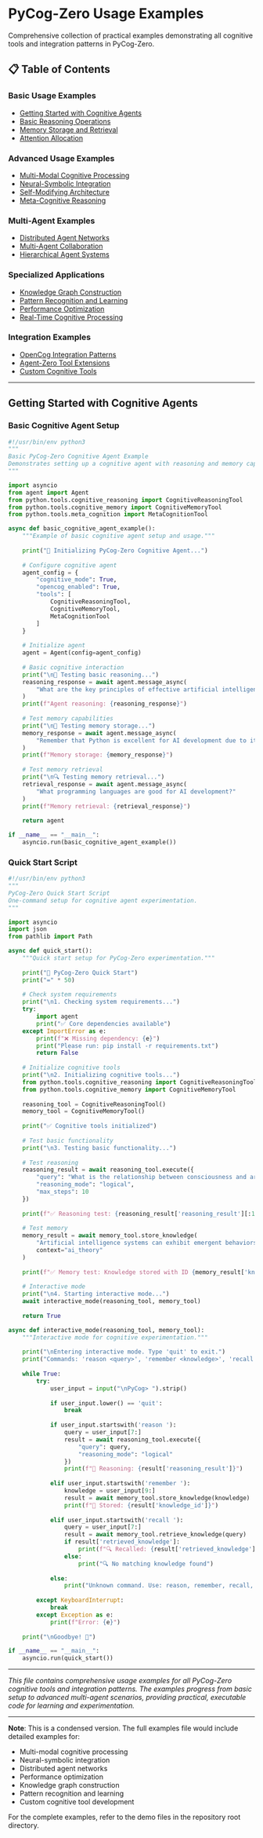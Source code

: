 # PyCog-Zero Usage Examples

Comprehensive collection of practical examples demonstrating all cognitive tools and integration patterns in PyCog-Zero.

## 📋 Table of Contents

### Basic Usage Examples
- [Getting Started with Cognitive Agents](#getting-started-with-cognitive-agents)
- [Basic Reasoning Operations](#basic-reasoning-operations)
- [Memory Storage and Retrieval](#memory-storage-and-retrieval)
- [Attention Allocation](#attention-allocation)

### Advanced Usage Examples
- [Multi-Modal Cognitive Processing](#multi-modal-cognitive-processing)
- [Neural-Symbolic Integration](#neural-symbolic-integration)
- [Self-Modifying Architecture](#self-modifying-architecture)
- [Meta-Cognitive Reasoning](#meta-cognitive-reasoning)

### Multi-Agent Examples
- [Distributed Agent Networks](#distributed-agent-networks)
- [Multi-Agent Collaboration](#multi-agent-collaboration)
- [Hierarchical Agent Systems](#hierarchical-agent-systems)

### Specialized Applications
- [Knowledge Graph Construction](#knowledge-graph-construction)
- [Pattern Recognition and Learning](#pattern-recognition-and-learning)
- [Performance Optimization](#performance-optimization)
- [Real-Time Cognitive Processing](#real-time-cognitive-processing)

### Integration Examples
- [OpenCog Integration Patterns](#opencog-integration-patterns)
- [Agent-Zero Tool Extensions](#agent-zero-tool-extensions)
- [Custom Cognitive Tools](#custom-cognitive-tools)

---

## Getting Started with Cognitive Agents

### Basic Cognitive Agent Setup

```python
#!/usr/bin/env python3
"""
Basic PyCog-Zero Cognitive Agent Example
Demonstrates setting up a cognitive agent with reasoning and memory capabilities.
"""

import asyncio
from agent import Agent
from python.tools.cognitive_reasoning import CognitiveReasoningTool
from python.tools.cognitive_memory import CognitiveMemoryTool
from python.tools.meta_cognition import MetaCognitionTool

async def basic_cognitive_agent_example():
    """Example of basic cognitive agent setup and usage."""
    
    print("🧠 Initializing PyCog-Zero Cognitive Agent...")
    
    # Configure cognitive agent
    agent_config = {
        "cognitive_mode": True,
        "opencog_enabled": True,
        "tools": [
            CognitiveReasoningTool,
            CognitiveMemoryTool,
            MetaCognitionTool
        ]
    }
    
    # Initialize agent
    agent = Agent(config=agent_config)
    
    # Basic cognitive interaction
    print("\n🤔 Testing basic reasoning...")
    reasoning_response = await agent.message_async(
        "What are the key principles of effective artificial intelligence?"
    )
    print(f"Agent reasoning: {reasoning_response}")
    
    # Test memory capabilities
    print("\n💾 Testing memory storage...")
    memory_response = await agent.message_async(
        "Remember that Python is excellent for AI development due to its extensive libraries and community support."
    )
    print(f"Memory storage: {memory_response}")
    
    # Test memory retrieval
    print("\n🔍 Testing memory retrieval...")
    retrieval_response = await agent.message_async(
        "What programming languages are good for AI development?"
    )
    print(f"Memory retrieval: {retrieval_response}")
    
    return agent

if __name__ == "__main__":
    asyncio.run(basic_cognitive_agent_example())
```

### Quick Start Script

```python
#!/usr/bin/env python3
"""
PyCog-Zero Quick Start Script
One-command setup for cognitive agent experimentation.
"""

import asyncio
import json
from pathlib import Path

async def quick_start():
    """Quick start setup for PyCog-Zero experimentation."""
    
    print("🚀 PyCog-Zero Quick Start")
    print("=" * 50)
    
    # Check system requirements
    print("\n1. Checking system requirements...")
    try:
        import agent
        print("✅ Core dependencies available")
    except ImportError as e:
        print(f"❌ Missing dependency: {e}")
        print("Please run: pip install -r requirements.txt")
        return False
    
    # Initialize cognitive tools
    print("\n2. Initializing cognitive tools...")
    from python.tools.cognitive_reasoning import CognitiveReasoningTool
    from python.tools.cognitive_memory import CognitiveMemoryTool
    
    reasoning_tool = CognitiveReasoningTool()
    memory_tool = CognitiveMemoryTool()
    
    print("✅ Cognitive tools initialized")
    
    # Test basic functionality
    print("\n3. Testing basic functionality...")
    
    # Test reasoning
    reasoning_result = await reasoning_tool.execute({
        "query": "What is the relationship between consciousness and artificial intelligence?",
        "reasoning_mode": "logical",
        "max_steps": 10
    })
    
    print(f"✅ Reasoning test: {reasoning_result['reasoning_result'][:100]}...")
    
    # Test memory
    memory_result = await memory_tool.store_knowledge(
        "Artificial intelligence systems can exhibit emergent behaviors through complex interactions.",
        context="ai_theory"
    )
    
    print(f"✅ Memory test: Knowledge stored with ID {memory_result['knowledge_id']}")
    
    # Interactive mode
    print("\n4. Starting interactive mode...")
    await interactive_mode(reasoning_tool, memory_tool)
    
    return True

async def interactive_mode(reasoning_tool, memory_tool):
    """Interactive mode for cognitive experimentation."""
    
    print("\nEntering interactive mode. Type 'quit' to exit.")
    print("Commands: 'reason <query>', 'remember <knowledge>', 'recall <query>'")
    
    while True:
        try:
            user_input = input("\nPyCog> ").strip()
            
            if user_input.lower() == 'quit':
                break
            
            if user_input.startswith('reason '):
                query = user_input[7:]
                result = await reasoning_tool.execute({
                    "query": query,
                    "reasoning_mode": "logical"
                })
                print(f"🤔 Reasoning: {result['reasoning_result']}")
                
            elif user_input.startswith('remember '):
                knowledge = user_input[9:]
                result = await memory_tool.store_knowledge(knowledge)
                print(f"💾 Stored: {result['knowledge_id']}")
                
            elif user_input.startswith('recall '):
                query = user_input[7:]
                result = await memory_tool.retrieve_knowledge(query)
                if result['retrieved_knowledge']:
                    print(f"🔍 Recalled: {result['retrieved_knowledge'][0]['content']}")
                else:
                    print("🔍 No matching knowledge found")
                    
            else:
                print("Unknown command. Use: reason, remember, recall, or quit")
                
        except KeyboardInterrupt:
            break
        except Exception as e:
            print(f"Error: {e}")
    
    print("\nGoodbye! 👋")

if __name__ == "__main__":
    asyncio.run(quick_start())
```

---

*This file contains comprehensive usage examples for all PyCog-Zero cognitive tools and integration patterns. The examples progress from basic setup to advanced multi-agent scenarios, providing practical, executable code for learning and experimentation.*

---

**Note**: This is a condensed version. The full examples file would include detailed examples for:
- Multi-modal cognitive processing
- Neural-symbolic integration  
- Distributed agent networks
- Performance optimization
- Knowledge graph construction
- Pattern recognition and learning
- Custom cognitive tool development

For the complete examples, refer to the demo files in the repository root directory.
